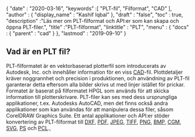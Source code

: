 {
  "date" : "2020-03-16",
  "keywords" :[ "PLT-fil", "Filformat", "CAD" ],
  "author" : {
    "display_name" : "Kashif Iqbal"
},
  "draft" : "false",
  "toc" : true,
  "description" :"Läs mer om PLT-filformat och API:er som kan skapa och öppna PLT-filer.",
  "title" :"PLT-filformat",
  "linktitle" : "PLT",
  "menu" : {
    "docs" : {
      "parent" : "cad"
}
},
  "lastmod" : "2019-09-10"
}

## Vad är en PLT fil?

PLT-filformatet är en vektorbaserad plotterfil som introducerats av Autodesk, Inc. och innehåller information för en viss [CAD](/sv/cad/)-fil. Plottdetaljer kräver noggrannhet och precision i produktionen, och användning av PLT-fil garanterar detta eftersom alla bilder skrivs ut med linjer istället för prickar. Formatet är baserat på filformatet HPGL som används för att skicka information till plotterskrivare. PLT-filer kan ses med dess ursprungliga applikationer, t.ex. Autodesks AutoCAD, men det finns också andra applikationer som kan användas för att manipulera dessa filer, såsom CorelDRAW Graphics Suite. Ett antal applikationer och API:er stöder konvertering av PLT-filformat till [DXF](/sv/cad/dxf/), [PDF](/sv/pdf/), [JPEG](/sv/image/jpeg/), [TIFF](/sv/image/tiff/), [PNG](/sv/image/png/), [BMP](/sv/image/bmp/), [CGM](/sv/page-description-language/cgm/), [SVG](/sv/page-description-language/svg/), [PS](/sv/page-description-language/ps/) och [PCL](/sv/page-description-language/pcl/).,


